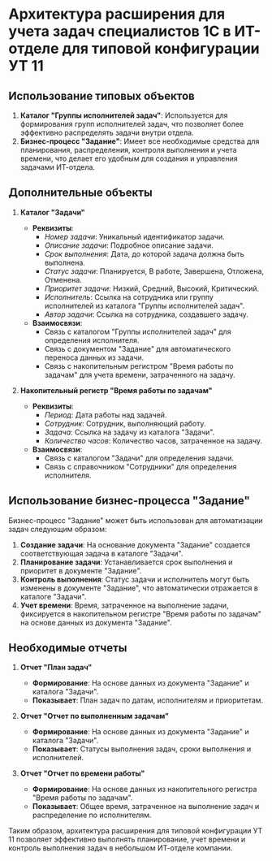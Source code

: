 # Архитектура расширения для учета задач специалистов 1С в ИТ-отделе для типовой конфигурации УТ 11

## Использование типовых объектов

1. **Каталог "Группы исполнителей задач"**: Используется для формирования групп исполнителей задач, что позволяет более эффективно распределять задачи внутри отдела.
2. **Бизнес-процесс "Задание"**: Имеет все необходимые средства для планирования, распределения, контроля выполнения и учета времени, что делает его удобным для создания и управления задачами ИТ-отдела.

## Дополнительные объекты

1. **Каталог "Задачи"**
   - **Реквизиты**:
     - *Номер задачи*: Уникальный идентификатор задачи.
     - *Описание задачи*: Подробное описание задачи.
     - *Срок выполнения*: Дата, до которой задача должна быть выполнена.
     - *Статус задачи*: Планируется, В работе, Завершена, Отложена, Отменена.
     - *Приоритет задачи*: Низкий, Средний, Высокий, Критический.
     - *Исполнитель*: Ссылка на сотрудника или группу исполнителей из каталога "Группы исполнителей задач".
     - *Автор задачи*: Ссылка на сотрудника, создавшего задачу.
   - **Взаимосвязи**:
     - Связь с каталогом "Группы исполнителей задач" для определения исполнителя.
     - Связь с документом "Задание" для автоматического переноса данных из задачи.
     - Связь с накопительным регистром "Время работы по задачам" для учета времени, затраченного на задачу.

2. **Накопительный регистр "Время работы по задачам"**
   - **Реквизиты**:
     - *Период*: Дата работы над задачей.
     - *Сотрудник*: Сотрудник, выполняющий работу.
     - *Задача*: Ссылка на задачу из каталога "Задачи".
     - *Количество часов*: Количество часов, затраченное на задачу.
   - **Взаимосвязи**:
     - Связь с каталогом "Задачи" для определения задачи.
     - Связь с справочником "Сотрудники" для определения исполнителя.

## Использование бизнес-процесса "Задание"

Бизнес-процесс "Задание" может быть использован для автоматизации задач следующим образом:
1. **Создание задачи**: На основание документа "Задание" создается соответствующая задача в каталоге "Задачи".
2. **Планирование задачи**: Устанавливается срок выполнения и приоритет в документе "Задание".
3. **Контроль выполнения**: Статус задачи и исполнитель могут быть изменены в документе "Задание", что автоматически отражается в каталоге "Задачи".
4. **Учет времени**: Время, затраченное на выполнение задачи, фиксируется в накопительном регистре "Время работы по задачам" на основе данных из документа "Задание".

## Необходимые отчеты

1. **Отчет "План задач"**
   - **Формирование**: На основе данных из документа "Задание" и каталога "Задачи".
   - **Показывает**: План задач по датам, исполнителям и приоритетам.

2. **Отчет "Отчет по выполненным задачам"**
   - **Формирование**: На основе данных из документа "Задание" и каталога "Задачи".
   - **Показывает**: Статусы выполнения задач, сроки выполнения и исполнителей.

3. **Отчет "Отчет по времени работы"**
   - **Формирование**: На основе данных из накопительного регистра "Время работы по задачам".
   - **Показывает**: Общее время, затраченное на выполнение задач и распределение по исполнителям.

Таким образом, архитектура расширения для типовой конфигурации УТ 11 позволяет эффективно выполнять планирование, учет времени и контроль выполнения задач в небольшом ИТ-отделе компании.